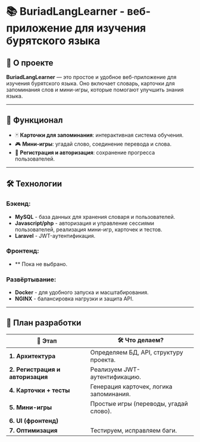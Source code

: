 # 📚 BuriadLangLearner - веб-приложение для изучения бурятского языка

## 🚀 О проекте
**BuriadLangLearner** — это простое и удобное веб-приложение для изучения бурятского языка. Оно включает словарь, карточки для запоминания слов и мини-игры, которые помогают улучшить знания языка.

---

## 🎯 Функционал
- 🃏 **Карточки для запоминания**: интерактивная система обучения.
- 🎮 **Мини-игры**: угадай слово, соединение перевода и слова.
- 🔐 **Регистрация и авторизация**: сохранение прогресса пользователей.
---

## 🛠️ Технологии
### **Бэкенд:**
- **MySQL** - база данных для хранения словаря и пользователей.
- **Javascript/php** - авторизация и управление сессиями пользователей, реализация мини-игр, карточек и тестов.
- **Laravel** - JWT-аутентификация.

### **Фронтенд:**
- ** Пока не выбрано.

### **Развёртывание:**
- **Docker** - для удобного запуска и масштабирования.
- **NGINX** - балансировка нагрузки и защита API.

---

## 📅 План разработки

| 📅 Этап | 🛠️ Что делаем? |
|------|----------------------|
| **1. Архитектура** | Определяем БД, API, структуру проекта. |
| **2. Регистрация и авторизация** | Реализуем JWT-аутентификацию. |
| **4. Карточки + тесты** | Генерация карточек, логика запоминания. |
| **5. Мини-игры** | Простые игры (переводы, угадай слово). |
| **6. UI (фронтенд)**|  |
| **7. Оптимизация** | Тестируем, исправляем баги. |
